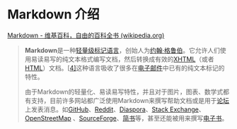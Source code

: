 # Markdown 介绍

[Markdown - 维基百科，自由的百科全书 (wikipedia.org)](https://zh.m.wikipedia.org/zh-cn/Markdown)

> **Markdown**是一种[轻量级标记语言](https://zh.m.wikipedia.org/wiki/轻量级标记语言)，创始人为[约翰·格鲁伯](https://zh.m.wikipedia.org/wiki/約翰·格魯伯)。它允许人们使用易读易写的纯文本格式编写文档，然后转换成有效的[XHTML](https://zh.m.wikipedia.org/wiki/XHTML)（或者[HTML](https://zh.m.wikipedia.org/wiki/HTML)）文档。[[4\]](https://zh.m.wikipedia.org/zh-cn/Markdown#cite_note-md-4)这种语言吸收了很多在[电子邮件](https://zh.m.wikipedia.org/wiki/电子邮件)中已有的纯文本标记的特性。
>
> 由于Markdown的轻量化、易读易写特性，并且对于图片，图表、数学式都有支持，目前许多网站都广泛使用Markdown来撰写帮助文档或是用于[论坛](https://zh.m.wikipedia.org/wiki/网络论坛)上发表消息。如[GitHub](https://zh.m.wikipedia.org/wiki/GitHub)、[Reddit](https://zh.m.wikipedia.org/wiki/Reddit)、[Diaspora](https://zh.m.wikipedia.org/wiki/Diaspora_(社交网络))、[Stack Exchange](https://zh.m.wikipedia.org/wiki/Stack_Exchange)、[OpenStreetMap](https://zh.m.wikipedia.org/wiki/OpenStreetMap) 、[SourceForge](https://zh.m.wikipedia.org/wiki/SourceForge)、[简书](https://zh.m.wikipedia.org/wiki/简书)等，甚至还能被用来撰写[电子书](https://zh.m.wikipedia.org/wiki/電子書)。


